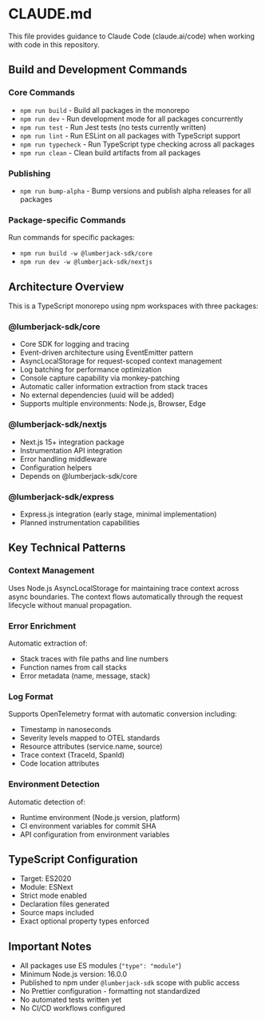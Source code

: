 # CLAUDE.md

This file provides guidance to Claude Code (claude.ai/code) when working with code in this repository.

## Build and Development Commands

### Core Commands

- `npm run build` - Build all packages in the monorepo
- `npm run dev` - Run development mode for all packages concurrently
- `npm run test` - Run Jest tests (no tests currently written)
- `npm run lint` - Run ESLint on all packages with TypeScript support
- `npm run typecheck` - Run TypeScript type checking across all packages
- `npm run clean` - Clean build artifacts from all packages

### Publishing

- `npm run bump-alpha` - Bump versions and publish alpha releases for all packages

### Package-specific Commands

Run commands for specific packages:

- `npm run build -w @lumberjack-sdk/core`
- `npm run dev -w @lumberjack-sdk/nextjs`

## Architecture Overview

This is a TypeScript monorepo using npm workspaces with three packages:

### @lumberjack-sdk/core

- Core SDK for logging and tracing
- Event-driven architecture using EventEmitter pattern
- AsyncLocalStorage for request-scoped context management
- Log batching for performance optimization
- Console capture capability via monkey-patching
- Automatic caller information extraction from stack traces
- No external dependencies (uuid will be added)
- Supports multiple environments: Node.js, Browser, Edge

### @lumberjack-sdk/nextjs

- Next.js 15+ integration package
- Instrumentation API integration
- Error handling middleware
- Configuration helpers
- Depends on @lumberjack-sdk/core

### @lumberjack-sdk/express

- Express.js integration (early stage, minimal implementation)
- Planned instrumentation capabilities

## Key Technical Patterns

### Context Management

Uses Node.js AsyncLocalStorage for maintaining trace context across async boundaries. The context flows automatically through the request lifecycle without manual propagation.

### Error Enrichment

Automatic extraction of:

- Stack traces with file paths and line numbers
- Function names from call stacks
- Error metadata (name, message, stack)

### Log Format

Supports OpenTelemetry format with automatic conversion including:

- Timestamp in nanoseconds
- Severity levels mapped to OTEL standards
- Resource attributes (service.name, source)
- Trace context (TraceId, SpanId)
- Code location attributes

### Environment Detection

Automatic detection of:

- Runtime environment (Node.js version, platform)
- CI environment variables for commit SHA
- API configuration from environment variables

## TypeScript Configuration

- Target: ES2020
- Module: ESNext
- Strict mode enabled
- Declaration files generated
- Source maps included
- Exact optional property types enforced

## Important Notes

- All packages use ES modules (`"type": "module"`)
- Minimum Node.js version: 16.0.0
- Published to npm under `@lumberjack-sdk` scope with public access
- No Prettier configuration - formatting not standardized
- No automated tests written yet
- No CI/CD workflows configured
